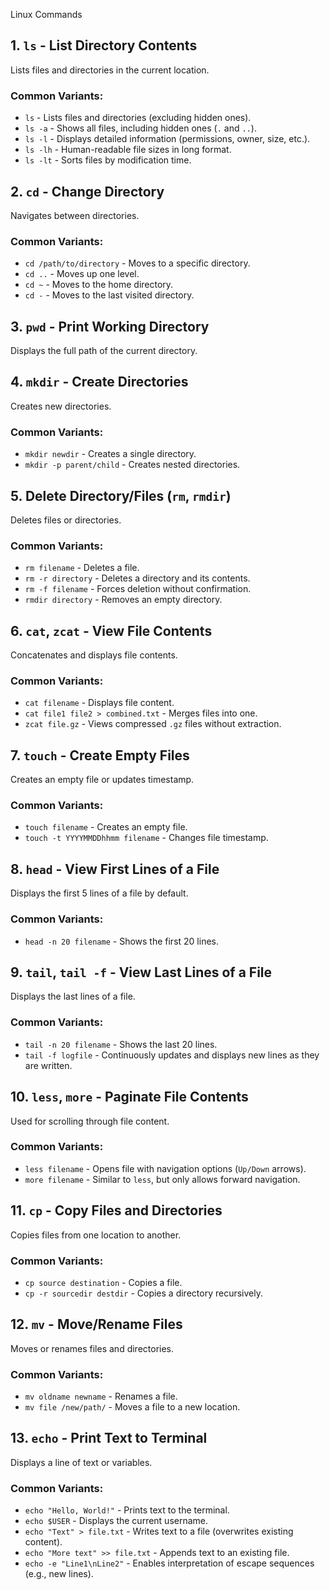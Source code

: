  Linux Commands  

## 1. `ls` - List Directory Contents  
Lists files and directories in the current location.  

### Common Variants:  
- `ls` - Lists files and directories (excluding hidden ones).  
- `ls -a` - Shows all files, including hidden ones (`.` and `..`).  
- `ls -l` - Displays detailed information (permissions, owner, size, etc.).  
- `ls -lh` - Human-readable file sizes in long format.  
- `ls -lt` - Sorts files by modification time.  

## 2. `cd` - Change Directory  
Navigates between directories.  

### Common Variants:  
- `cd /path/to/directory` - Moves to a specific directory.  
- `cd ..` - Moves up one level.  
- `cd ~` - Moves to the home directory.  
- `cd -` - Moves to the last visited directory.  

## 3. `pwd` - Print Working Directory  
Displays the full path of the current directory.  

## 4. `mkdir` - Create Directories  
Creates new directories.  

### Common Variants:  
- `mkdir newdir` - Creates a single directory.  
- `mkdir -p parent/child` - Creates nested directories.  

## 5. Delete Directory/Files (`rm`, `rmdir`)  
Deletes files or directories.  

### Common Variants:  
- `rm filename` - Deletes a file.  
- `rm -r directory` - Deletes a directory and its contents.  
- `rm -f filename` - Forces deletion without confirmation.  
- `rmdir directory` - Removes an empty directory.  

## 6. `cat`, `zcat` - View File Contents  
Concatenates and displays file contents.  

### Common Variants:  
- `cat filename` - Displays file content.  
- `cat file1 file2 > combined.txt` - Merges files into one.  
- `zcat file.gz` - Views compressed `.gz` files without extraction.  

## 7. `touch` - Create Empty Files  
Creates an empty file or updates timestamp.  

### Common Variants:  
- `touch filename` - Creates an empty file.  
- `touch -t YYYYMMDDhhmm filename` - Changes file timestamp.  

## 8. `head` - View First Lines of a File  
Displays the first 5 lines of a file by default.  

### Common Variants:  
- `head -n 20 filename` - Shows the first 20 lines.  

## 9. `tail`, `tail -f` - View Last Lines of a File  
Displays the last lines of a file.  

### Common Variants:  
- `tail -n 20 filename` - Shows the last 20 lines.  
- `tail -f logfile` - Continuously updates and displays new lines as they are written.  

## 10. `less`, `more` - Paginate File Contents  
Used for scrolling through file content.  

### Common Variants:  
- `less filename` - Opens file with navigation options (`Up/Down` arrows).  
- `more filename` - Similar to `less`, but only allows forward navigation.  

## 11. `cp` - Copy Files and Directories  
Copies files from one location to another.  

### Common Variants:  
- `cp source destination` - Copies a file.  
- `cp -r sourcedir destdir` - Copies a directory recursively.  

## 12. `mv` - Move/Rename Files  
Moves or renames files and directories.  

### Common Variants:  
- `mv oldname newname` - Renames a file.  
- `mv file /new/path/` - Moves a file to a new location. 

## 13. `echo` - Print Text to Terminal  
Displays a line of text or variables.  

### Common Variants:  
- `echo "Hello, World!"` - Prints text to the terminal.  
- `echo $USER` - Displays the current username.  
- `echo "Text" > file.txt` - Writes text to a file (overwrites existing content).  
- `echo "More text" >> file.txt` - Appends text to an existing file.  
- `echo -e "Line1\nLine2"` - Enables interpretation of escape sequences (e.g., new lines).  

